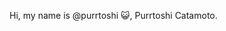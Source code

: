 Hi, my name is @purrtoshi 😺, Purrtoshi Catamoto. 


<!---
purrtoshi/purrtoshi is a ✨ special ✨ repository because its `README.md` (this file) appears on your GitHub profile.
You can click the Preview link to take a look at your changes.
--->
